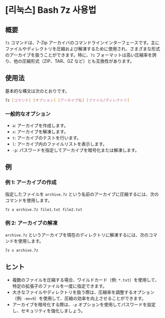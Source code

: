 # [리눅스] Bash 7z 사용법

## 概要
`7z` コマンドは、7-Zip アーカイバのコマンドラインインターフェースです。主にファイルやディレクトリを圧縮および解凍するために使用され、さまざまな形式のアーカイブを扱うことができます。特に、`7z` フォーマットは高い圧縮率を誇り、他の圧縮形式（ZIP、TAR、GZ など）とも互換性があります。

## 使用法
基本的な構文は次のとおりです。

```bash
7z [コマンド] [オプション] [アーカイブ名] [ファイル/ディレクトリ]
```

### 一般的なオプション
- `a`: アーカイブを作成します。
- `x`: アーカイブを解凍します。
- `t`: アーカイブのテストを行います。
- `l`: アーカイブ内のファイルリストを表示します。
- `-p`: パスワードを指定してアーカイブを暗号化または解凍します。

## 例
### 例 1: アーカイブの作成
指定したファイルを `archive.7z` という名前のアーカイブに圧縮するには、次のコマンドを使用します。

```bash
7z a archive.7z file1.txt file2.txt
```

### 例 2: アーカイブの解凍
`archive.7z` というアーカイブを現在のディレクトリに解凍するには、次のコマンドを使用します。

```bash
7z x archive.7z
```

## ヒント
- 複数のファイルを圧縮する場合、ワイルドカード（例: `*.txt`）を使用して、特定の拡張子のファイルを一度に指定できます。
- 大きなファイルやディレクトリを扱う際は、圧縮率を調整するオプション（例: `-mx=9`）を使用して、圧縮の効率を向上させることができます。
- アーカイブを暗号化する際は、`-p` オプションを使用してパスワードを設定し、セキュリティを強化しましょう。